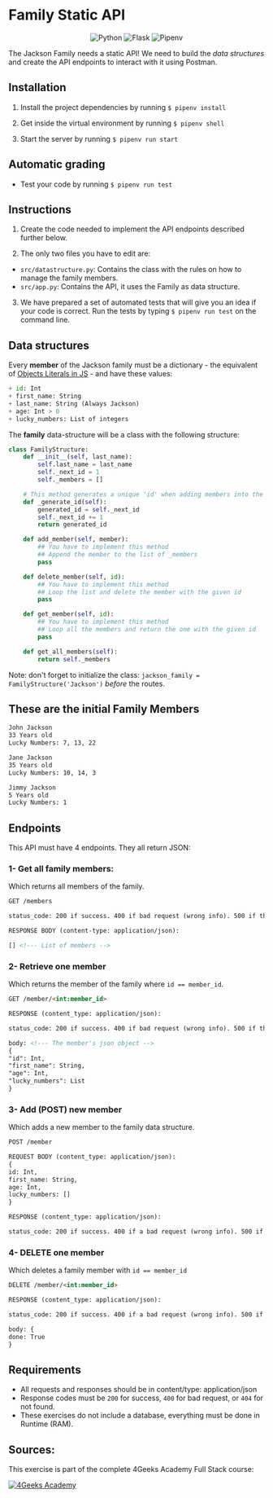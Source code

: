 # Family Static API

<div align="center">

![Python](https://img.shields.io/badge/Python-3776AB?style=for-the-badge&logo=python&logoColor=white)
![Flask](https://img.shields.io/badge/Flask-000000?style=for-the-badge&logo=flask&logoColor=white)
![Pipenv](https://img.shields.io/badge/pipenv-737373?style=for-the-badge&logo=python&logoColor=white)

</div>

The Jackson Family needs a static API! We need to build the _data structures_ and create the API endpoints to interact with it using Postman.

## Installation

1. Install the project dependencies by running `$ pipenv install`

2. Get inside the virtual environment by running `$ pipenv shell`

3. Start the server by running `$ pipenv run start`

## Automatic grading

- Test your code by running `$ pipenv run test`

## Instructions

1. Create the code needed to implement the API endpoints described further below.

2. The only two files you have to edit are:

- `src/datastructure.py`: Contains the class with the rules on how to manage the family members.
- `src/app.py`: Contains the API, it uses the Family as data structure.

3. We have prepared a set of automated tests that will give you an idea if your code is correct. Run the tests by typing `$ pipenv run test` on the command line.

## Data structures

Every **member** of the Jackson family must be a dictionary - the equivalent of [Objects Literals in JS](https://developer.mozilla.org/en-US/docs/Web/JavaScript/Guide/Working_with_Objects) - and have these values:

```python
+ id: Int
+ first_name: String
+ last_name: String (Always Jackson)
+ age: Int > 0
+ lucky_numbers: List of integers
```

The **family** data-structure will be a class with the following structure:

```python
class FamilyStructure:
    def __init__(self, last_name):
        self.last_name = last_name
        self._next_id = 1
        self._members = []

    # This method generates a unique 'id' when adding members into the list (you shouldn't touch this function)
    def _generate_id(self):
        generated_id = self._next_id
        self._next_id += 1
        return generated_id

    def add_member(self, member):
        ## You have to implement this method
        ## Append the member to the list of _members
        pass

    def delete_member(self, id):
        ## You have to implement this method
        ## Loop the list and delete the member with the given id
        pass

    def get_member(self, id):
        ## You have to implement this method
        ## Loop all the members and return the one with the given id
        pass

    def get_all_members(self):
        return self._members
```

Note: don't forget to initialize the class: `jackson_family = FamilyStructure('Jackson')` _before_ the routes.

## These are the initial Family Members

```md
John Jackson
33 Years old
Lucky Numbers: 7, 13, 22

Jane Jackson
35 Years old
Lucky Numbers: 10, 14, 3

Jimmy Jackson
5 Years old
Lucky Numbers: 1
```

## Endpoints

This API must have 4 endpoints. They all return JSON:

### 1- Get all family members:

Which returns all members of the family.

```md
GET /members

status_code: 200 if success. 400 if bad request (wrong info). 500 if the server encounters an error

RESPONSE BODY (content-type: application/json):

[] <!--- List of members -->
```

### 2- Retrieve one member

Which returns the member of the family where `id == member_id`.

```md
GET /member/<int:member_id>

RESPONSE (content_type: application/json):

status_code: 200 if success. 400 if bad request (wrong info). 500 if the server encounters an error

body: <!--- The member's json object -->
{
"id": Int,
"first_name": String,
"age": Int,
"lucky_numbers": List
}
```

### 3- Add (POST) new member

Which adds a new member to the family data structure.

```md
POST /member

REQUEST BODY (content_type: application/json):
{
id: Int,
first_name: String,
age: Int,
lucky_numbers: []
}

RESPONSE (content_type: application/json):

status_code: 200 if success. 400 if a bad request (wrong info). 500 if the server encounters an error
```

### 4- DELETE one member

Which deletes a family member with `id == member_id`

```md
DELETE /member/<int:member_id>

RESPONSE (content_type: application/json):

status_code: 200 if success. 400 if a bad request (wrong info). 500 if the server encounters an error

body: {
done: True
}
```

## Requirements

- All requests and responses should be in content/type: application/json
- Response codes must be `200` for success, `400` for bad request, or `404` for not found.
- These exercises do not include a database, everything must be done in Runtime (RAM).

## Sources:

This exercise is part of the complete 4Geeks Academy Full Stack course:

[![4Geeks Academy](https://img.shields.io/badge/4Geeks%20Academy-blue.svg)](https://4geeks.com/syllabus/santiago-pt-49/project/family-static-api)
